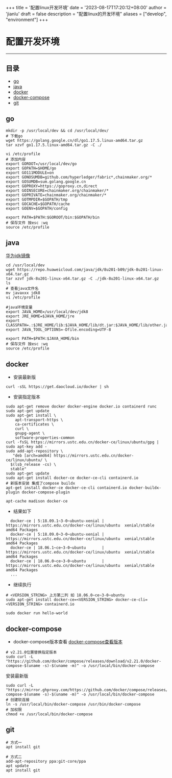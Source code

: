 +++
title = '配置linux开发环境'
date = '2023-08-17T17:20:12+08:00'
author = 'jianlu'
draft = false
description = "配置linux的开发环境"
aliases = ["develop", "environment"]
+++

<a id = "top"></a>

# 配置开发环境

----

## 目录

* [go](#1)
* [java](#2)
* [docker](#3)
* [docker-compose](#4)
* [git](#5)

<a id = "1"></a>

## go

```shell
mkdir -p /usr/local/dev && cd /usr/local/dev/
# 下载go
wget https://golang.google.cn/dl/go1.17.5.linux-amd64.tar.gz
tar xzvf go1.17.5.linux-amd64.tar.gz -C ./

vi /etc/profile
# 添加内容
export GOROOT=/usr/local/dev/go
export GOPATH=$HOME/go
export GO111MODULE=on
export GONOSUMDB=github.com/hyperledger/fabric*,chainmaker.org/*
export GOSUMDB=sum.golang.google.cn
export GOPROXY=https://goproxy.cn,direct
export GOINSECURE=chainmaker.org/chainmaker/*
export GOPRIVATE=chainmaker.org/chainmaker/*
export GOTMPDIR=$GOPATH/tmp
export GOCACHE=$GOPATH/cache
export GOENV=$GOPATH/config

export PATH=$PATH:$GOROOT/bin:$GOPATH/bin
# 保存文件 按esc :wq
source /etc/profile

```

<a id = "2"></a>

## java

[华为jdk镜像](https://repo.huaweicloud.com/java/jdk/)

```shell
cd /usr/local/dev
wget https://repo.huaweicloud.com/java/jdk/8u201-b09/jdk-8u201-linux-x64.tar.gz
tar xzvf jdk-8u201-linux-x64.tar.gz -C ./jdk-8u201-linux-x64.tar.gz
ls 
# 查看java文件名 
mv javaxxx jdk8
vi /etc/profile

#java环境变量
export JAVA_HOME=/usr/local/dev/jdk8
export JRE_HOME=$JAVA_HOME/jre
export CLASSPATH=.:$JRE_HOME/lib:$JAVA_HOME/lib/dt.jar:$JAVA_HOME/lib/other.jar
export JAVA_TOOL_OPTIONS=-Dfile.encoding=UTF-8

export PATH=$PATH:$JAVA_HOME/bin
# 保存文件 按esc :wq
source /etc/profile
```

<a id = "3"></a>

## docker

* 安装最新版

```shell
curl -sSL https://get.daocloud.io/docker | sh
```

* 安装指定版本

```shell
sudo apt-get remove docker docker-engine docker.io containerd runc
sudo apt-get update
sudo apt-get install \
    apt-transport-https \
    ca-certificates \
    curl \
    gnupg-agent \
    software-properties-common
curl -fsSL https://mirrors.ustc.edu.cn/docker-ce/linux/ubuntu/gpg | sudo apt-key add -
sudo add-apt-repository \
   "deb [arch=amd64] https://mirrors.ustc.edu.cn/docker-ce/linux/ubuntu/ \
  $(lsb_release -cs) \
  stable"
sudo apt-get update
sudo apt-get install docker-ce docker-ce-cli containerd.io
# 新版本安装 集成了compose buildx
apt-get install docker-ce docker-ce-cli containerd.io docker-buildx-plugin docker-compose-plugin

apt-cache madison docker-ce
```

* 结果如下

```text
  docker-ce | 5:18.09.1~3-0~ubuntu-xenial | https://mirrors.ustc.edu.cn/docker-ce/linux/ubuntu  xenial/stable amd64 Packages
  docker-ce | 5:18.09.0~3-0~ubuntu-xenial | https://mirrors.ustc.edu.cn/docker-ce/linux/ubuntu  xenial/stable amd64 Packages
  docker-ce | 18.06.1~ce~3-0~ubuntu       | https://mirrors.ustc.edu.cn/docker-ce/linux/ubuntu  xenial/stable amd64 Packages
  docker-ce | 18.06.0~ce~3-0~ubuntu       | https://mirrors.ustc.edu.cn/docker-ce/linux/ubuntu  xenial/stable amd64 Packages
  ...
```

* 继续执行

```shell
# <VERSION_STRING> 上方第二列 如 18.06.0~ce~3-0~ubuntu
sudo apt-get install docker-ce=<VERSION_STRING> docker-ce-cli=<VERSION_STRING> containerd.io

sudo docker run hello-world
```

<a id = "4"></a>

## docker-compose

* docker-compose版本查看
  [docker-compose查看版本](https://github.com/docker/compose/releases)

```shell
# v2.21.0位置替换指定版本
sudo curl -L "https://github.com/docker/compose/releases/download/v2.21.0/docker-compose-$(uname -s)-$(uname -m)" -o /usr/local/bin/docker-compose
```

安装最新版

```shell
sudo curl -L "https://mirror.ghproxy.com/https://github.com/docker/compose/releases/latest/download/docker-compose-$(uname -s)-$(uname -m)" -o /usr/local/bin/docker-compose
# 创建软连接
ln -s /usr/local/bin/docker-compose /usr/bin/docker-compose
# 加权限
chmod +x /usr/local/bin/docker-compose
```

<a id = "5"></a>

## git

```shell
# 方式一
apt install git

# 方式二
add-apt-repository ppa:git-core/ppa
apt update
apt install git
```
